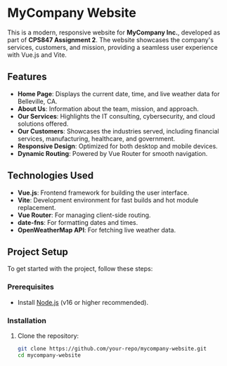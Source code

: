 # MyCompany Website

This is a modern, responsive website for **MyCompany Inc.**, developed as part of **CPS847 Assignment 2**. The website showcases the company's services, customers, and mission, providing a seamless user experience with Vue.js and Vite.

## Features

- **Home Page**: Displays the current date, time, and live weather data for Belleville, CA.
- **About Us**: Information about the team, mission, and approach.
- **Our Services**: Highlights the IT consulting, cybersecurity, and cloud solutions offered.
- **Our Customers**: Showcases the industries served, including financial services, manufacturing, healthcare, and government.
- **Responsive Design**: Optimized for both desktop and mobile devices.
- **Dynamic Routing**: Powered by Vue Router for smooth navigation.

## Technologies Used

- **Vue.js**: Frontend framework for building the user interface.
- **Vite**: Development environment for fast builds and hot module replacement.
- **Vue Router**: For managing client-side routing.
- **date-fns**: For formatting dates and times.
- **OpenWeatherMap API**: For fetching live weather data.

## Project Setup

To get started with the project, follow these steps:

### Prerequisites

- Install [Node.js](https://nodejs.org/) (v16 or higher recommended).

### Installation

1. Clone the repository:
   ```sh
   git clone https://github.com/your-repo/mycompany-website.git
   cd mycompany-website